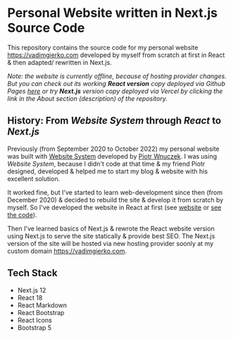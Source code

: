 # Personal Website written in Next.js Source Code

This repository contains the source code for my personal website https://vadimgierko.com developed by myself from scratch at first in React & then adapted/ rewritten in Next.js.

*Note: the website is currently offline, because of hosting provider changes. But you can check out its working **React version** copy deployed via Github Pages [here](https://vadimgierko.github.io/personal-website-react) or try **Next.js** version copy deployed via Vercel by clicking the link in the About section (description) of the repository.*

## History: From *Website System* through *React* to *Next.js*

Previously (from September 2020 to October 2022) my personal website was built with [Website System](https://github.com/PiotrWnuczek/WebsiteSystem) developed by [Piotr Wnuczek](https://github.com/piotrwnuczek). I was using *Website System*, because I didn't code at that time & my friend Piotr designed, developed & helped me to start my blog & website with his excellent solution.

It worked fine, but I've started to learn web-development since then (from December 2020) & decided to rebuild the site & develop it from scratch by myself. So I've developed the website in React at first (see [website](https://vadimgierko.github.io/personal-website-react) or [see the code](https://github.com/vadimgierko/personal-website-react)).

Then I've learned basics of Next.js & rewrote the React website version using Next.js to serve the site statically & provide best SEO. The Next.js version of the site will be hosted via new hosting provider soonly at my custom domain https://vadimgierko.com.

## Tech Stack

- Next.js 12
- React 18
- React Markdown
- React Bootstrap
- React Icons
- Bootstrap 5
